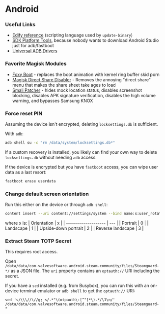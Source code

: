 # Android

### Useful Links
- [Edify reference](https://source.android.com/devices/tech/ota/nonab/inside_packages)
  (scripting language used by `update-binary`)
- [SDK Platform Tools](https://developer.android.com/studio/releases/platform-tools),
  because nobody wants to download Android Studio just for adb/fastboot
- [Universal ADB Drivers](https://adb.clockworkmod.com/)

### Favorite Magisk Modules
- [Foxy Boot](https://github.com/Magisk-Modules-Repo/foxy-boot) - replaces the
  boot animation with kernel ring buffer skid porn
- [Magisk Direct Share Disabler](https://github.com/AndroPlus-org/magisk-module-direct-share-disabler) -
  Removes the annoying "direct share" menu that makes the share sheet take ages
  to load
- [Smali Patcher](https://forum.xda-developers.com/apps/magisk/module-smali-patcher-0-7-t3680053) -
  hides mock location status, disables screenshot blocking, disables APK
  signature verification, disables the high volume warning, and bypasses Samsung
  KNOX

### Force reset PIN
Assuming the device isn't encrypted, deleting `locksettings.db` is sufficient.

With `adb`:
```sh
adb shell su -c "rm /data/system/locksettings.db*"
```

If a custom recovery is installed, you likely can find your own way to delete
`locksettings.db` without needing `adb` access.

If the device is encrypted but you have `fastboot` access, you can wipe user
data as a last resort:
```sh
fastboot erase userdata
```

### Change default screen orientation
Run this either on the device or through `adb shell`:
```sh
content insert --uri content://settings/system --bind name:s:user_rotation --bind value:i:x
```
where x is:
| Orientation          |  x  |
| -------------------- | --- |
| Portrait             |  0  |
| Landscape            |  1  |
| Upside-down portrait |  2  |
| Reverse landscape    |  3  |

### Extract Steam TOTP Secret
This requires root access.

Open `/data/data/com.valvesoftware.android.steam.community/files/Steamguard-*/`
as a JSON file. The `uri` property contains an `optauth://` URI including the
secret.

If you have a `sed` installed (e.g. from Busybox), you can run this with an
on-device terminal emulator or `adb shell` to get the `optauth://` URI:
```shell
sed 's/\\\//\//g; s/.*"\(otpauth\:[^"]*\).*/\1\n/' /data/data/com.valvesoftware.android.steam.community/files/Steamguard-*
```
